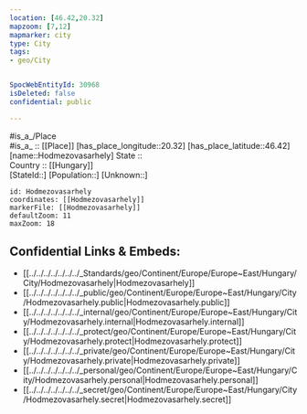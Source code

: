 ```yaml
---
location: [46.42,20.32] 
mapzoom: [7,12] 
mapmarker: city 
type: City
tags:
- geo/City


SpocWebEntityId: 30968
isDeleted: false
confidential: public

---
```

#is_a_/Place  
#is_a_ :: [[Place]] 
[has_place_longitude::20.32] 
[has_place_latitude::46.42] 
[name::Hodmezovasarhely] 
State ::  
Country :: [[Hungary]]  
[StateId::] 
[Population::] 
[Unknown::] 


```leaflet
id: Hodmezovasarhely
coordinates: [[Hodmezovasarhely]] 
markerFile: [[Hodmezovasarhely]] 
defaultZoom: 11 
maxZoom: 18
```


## Confidential Links & Embeds: 
- [[../../../../../../../_Standards/geo/Continent/Europe/Europe~East/Hungary/City/Hodmezovasarhely|Hodmezovasarhely]] 
- [[../../../../../../../_public/geo/Continent/Europe/Europe~East/Hungary/City/Hodmezovasarhely.public|Hodmezovasarhely.public]] 
- [[../../../../../../../_internal/geo/Continent/Europe/Europe~East/Hungary/City/Hodmezovasarhely.internal|Hodmezovasarhely.internal]] 
- [[../../../../../../../_protect/geo/Continent/Europe/Europe~East/Hungary/City/Hodmezovasarhely.protect|Hodmezovasarhely.protect]] 
- [[../../../../../../../_private/geo/Continent/Europe/Europe~East/Hungary/City/Hodmezovasarhely.private|Hodmezovasarhely.private]] 
- [[../../../../../../../_personal/geo/Continent/Europe/Europe~East/Hungary/City/Hodmezovasarhely.personal|Hodmezovasarhely.personal]] 
- [[../../../../../../../_secret/geo/Continent/Europe/Europe~East/Hungary/City/Hodmezovasarhely.secret|Hodmezovasarhely.secret]] 
